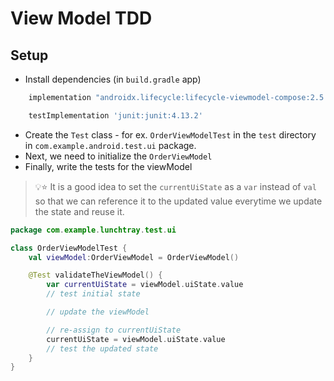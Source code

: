 # View Model TDD

## Setup

- Install dependencies (in `build.gradle` app)

```gradle
    implementation "androidx.lifecycle:lifecycle-viewmodel-compose:2.5.1" // or with BOM

    testImplementation 'junit:junit:4.13.2'
```

- Create the `Test` class - for ex. `OrderViewModelTest` in the `test` directory in `com.example.android.test.ui` package.  
- Next, we need to initialize the `OrderViewModel`
- Finally, write the tests for the viewModel

> 💡⭐️ It is a good idea to set the `currentUiState` as a `var` instead of `val` so that we can reference it to the updated value everytime we update the state and reuse it.

```kt
package com.example.lunchtray.test.ui

class OrderViewModelTest {
    val viewModel:OrderViewModel = OrderViewModel()    

    @Test validateTheViewModel() {
        var currentUiState = viewModel.uiState.value
        // test initial state

        // update the viewModel

        // re-assign to currentUiState
        currentUiState = viewModel.uiState.value
        // test the updated state
    }
}
```
